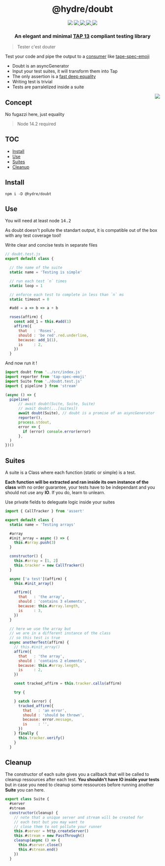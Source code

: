 <h1 align=center>@hydre/doubt</h1>
<p align=center>
  <img src="https://img.shields.io/github/license/HydreIO/doubt.svg?style=for-the-badge" />
  <a href="https://discord.gg/bRSpRpD">
    <img src="https://img.shields.io/discord/398114799776694272.svg?logo=discord&style=for-the-badge" />
  </a>
  <a href="https://www.npmjs.com/package/@hydre/doubt">
    <img src="https://img.shields.io/npm/v/@hydre/doubt.svg?logo=npm&style=for-the-badge" />
  </a>
  <a href="https://www.npmjs.com/package/@hydre/doubt">
    <img src="https://img.shields.io/npm/dw/@hydre/doubt?logo=npm&style=for-the-badge" />
  </a>
  <a href="https://github.com/HydreIO/doubt/actions?query=workflow%3ACI">
    <img src="https://img.shields.io/github/workflow/status/hydreio/doubt/CI?logo=Github&style=for-the-badge" />
  <a/>
</p>

<h3 align=center>An elegant and minimal <a href="http://testanything.org/tap-version-13-specification.html">TAP 13</a> compliant testing library</h3>

> Tester c'est douter

Test your code and pipe the output to a [consumer](http://testanything.org/consumers.html) like [tape-spec-emoji](https://github.com/Sceat/tap-spec-emoji)

- Doubt is an asyncGenerator
- Input your test suites, it will transform them into Tap
- The only assertion is a [fast deep equality](https://github.com/epoberezkin/fast-deep-equal)
- Writing test is trivial
- Tests are parralelized inside a suite

<img align=right src="https://i.imgur.com/yLOIKeb.png">

<!-- omit in toc -->
## Concept

No fugazzi here, just equality

> Node 14.2 required

<!-- omit in toc -->
## TOC

- [Install](#install)
- [Use](#use)
- [Suites](#suites)
- [Cleanup](#cleanup)

## Install

```
npm i -D @hydre/doubt
```

## Use

You will need at least node <kbd>14.2</kbd>

As doubt doesn't pollute the standart output, it is compatible
out of the box with any test coverage tool!

Write clear and concise tests in separate files

```js
// doubt.test.js
export default class {

  // the name of the suite
  static name = 'Testing is simple'

  // run each test `n` times
  static loop = 1

  // enforce each test to complete in less than `n` ms
  static timeout = 0

  #add = a => b => a + b

  roses(affirm) {
    const add_1 = this.#add(1)
    affirm({
      that   : 'Roses',
      should : 'be red'.red.underline,
      because: add_1(1),
      is     : 2,
    })
  }
```

And now run it !

```js
import doubt from '../src/index.js'
import reporter from 'tap-spec-emoji'
import Suite from './doubt.test.js'
import { pipeline } from 'stream'

(async () => {
  pipeline(
      // await doubt(Suite, Suite, Suite)
      // await doubt(...[suites])
      await doubt(Suite), // doubt is a promise of an asyncGenerator
      reporter(),
      process.stdout,
      error => {
        if (error) console.error(error)
      },
  )
})()
```

## Suites

A suite is a Class where each function (static or simple)
is a test.

**Each function will be extracted and ran inside its own
instance of the class** with no order guarantee, your
tests have to be independant and you should not use any **IO**.
If you do, learn to unlearn.

Use private fields to deleguate logic inside your suites

```js
import { CallTracker } from 'assert'

export default class {
  static name = 'Testing arrays'

  #array
  #init_array = async () => {
    this.#array.push(3)
  }

  constructor() {
    this.#array = [1, 2]
    this.tracker = new CallTracker()
  }

  async ['a test'](affirm) {
    this.#init_array()

    affirm({
      that   : 'the array',
      should : 'contains 3 elements',
      because: this.#array.length,
      is     : 3,
    })
  }

  // here we use the array but
  // we are in a different instance of the class
  // so this test is true
  async anotherTest(affirm) {
    // this.#init_array()
    affirm({
      that   : 'the array',
      should : 'contains 2 elements',
      because: this.#array.length,
      is     : 2,
    })

    const tracked_affirm = this.tracker.calls(affirm)

    try {

    } catch (error) {
      tracked_affirm({
        that   : 'an error',
        should : 'should be thrown',
        because: error.message,
        is     : '',
      })
    } finally {
      this.tracker.verify()
    }
  }
```

## Cleanup

The constructor of each suite gives you a callback that will be called
to cleanup ressources after each test. **You shouldn't have IO inside
your tests** but in case you need to cleanup some
ressources before running another **Suite** you can here.

```js
export class Suite {
  #server
  #stream
  constructor(cleanup) {
    // note that a unique server and stream will be created for
    // each test but you may want to
    // close them to not pollute your runner
    this.#server = http.createServer()
    this.#stream = new PassThrough()
    cleanup(async () => {
      this.#server.close()
      this.#stream.end()
    })
  }
```